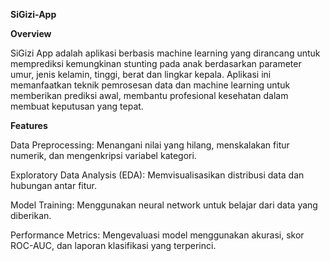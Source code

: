 **SiGizi-App**


**Overview**

SiGizi App adalah aplikasi berbasis machine learning yang dirancang untuk memprediksi kemungkinan stunting pada anak berdasarkan parameter umur, jenis kelamin, tinggi, berat dan lingkar kepala. Aplikasi ini memanfaatkan teknik pemrosesan data dan machine learning untuk memberikan prediksi awal, membantu profesional kesehatan dalam membuat keputusan yang tepat.


**Features**


Data Preprocessing: Menangani nilai yang hilang, menskalakan fitur numerik, dan mengenkripsi variabel kategori.

Exploratory Data Analysis (EDA): Memvisualisasikan distribusi data dan hubungan antar fitur.

Model Training: Menggunakan neural network untuk belajar dari data yang diberikan.

Performance Metrics: Mengevaluasi model menggunakan akurasi, skor ROC-AUC, dan laporan klasifikasi yang terperinci.
